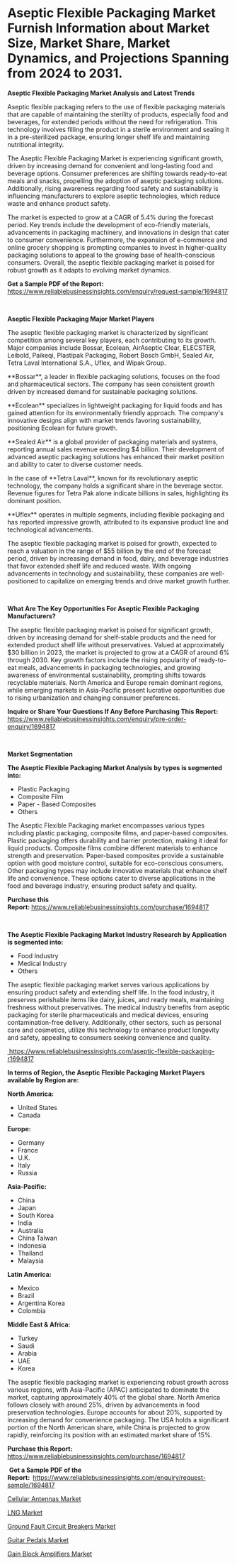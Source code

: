<p><h1>Aseptic Flexible Packaging Market Furnish Information about Market Size, Market Share, Market Dynamics, and Projections Spanning from 2024 to 2031.</h1></p><p><strong>Aseptic Flexible Packaging Market Analysis and Latest Trends</strong></p>
<p><p>Aseptic flexible packaging refers to the use of flexible packaging materials that are capable of maintaining the sterility of products, especially food and beverages, for extended periods without the need for refrigeration. This technology involves filling the product in a sterile environment and sealing it in a pre-sterilized package, ensuring longer shelf life and maintaining nutritional integrity.</p><p>The Aseptic Flexible Packaging Market is experiencing significant growth, driven by increasing demand for convenient and long-lasting food and beverage options. Consumer preferences are shifting towards ready-to-eat meals and snacks, propelling the adoption of aseptic packaging solutions. Additionally, rising awareness regarding food safety and sustainability is influencing manufacturers to explore aseptic technologies, which reduce waste and enhance product safety.</p><p>The market is expected to grow at a CAGR of 5.4% during the forecast period. Key trends include the development of eco-friendly materials, advancements in packaging machinery, and innovations in design that cater to consumer convenience. Furthermore, the expansion of e-commerce and online grocery shopping is prompting companies to invest in higher-quality packaging solutions to appeal to the growing base of health-conscious consumers. Overall, the aseptic flexible packaging market is poised for robust growth as it adapts to evolving market dynamics.</p></p>
<p><strong>Get a Sample PDF of the Report:&nbsp;</strong> <a href="https://www.reliablebusinessinsights.com/enquiry/request-sample/1694817?utm_campaign=84&utm_medium=2&utm_source=Github&utm_content=ia&utm_term=06102024&utm_id=aseptic-flexible-packaging">https://www.reliablebusinessinsights.com/enquiry/request-sample/1694817</a></p>
<p>&nbsp;</p>
<p><strong>Aseptic Flexible Packaging Major Market Players</strong></p>
<p><p>The aseptic flexible packaging market is characterized by significant competition among several key players, each contributing to its growth. Major companies include Bossar, Ecolean, AirAseptic Clear, ELECSTER, Leibold, Paikeqi, Plastipak Packaging, Robert Bosch GmbH, Sealed Air, Tetra Laval International S.A., Uflex, and Wipak Group.</p><p>**Bossar**, a leader in flexible packaging solutions, focuses on the food and pharmaceutical sectors. The company has seen consistent growth driven by increased demand for sustainable packaging solutions. </p><p>**Ecolean** specializes in lightweight packaging for liquid foods and has gained attention for its environmentally friendly approach. The company's innovative designs align with market trends favoring sustainability, positioning Ecolean for future growth.</p><p>**Sealed Air** is a global provider of packaging materials and systems, reporting annual sales revenue exceeding $4 billion. Their development of advanced aseptic packaging solutions has enhanced their market position and ability to cater to diverse customer needs.</p><p>In the case of **Tetra Laval**, known for its revolutionary aseptic technology, the company holds a significant share in the beverage sector. Revenue figures for Tetra Pak alone indicate billions in sales, highlighting its dominant position.</p><p>**Uflex** operates in multiple segments, including flexible packaging and has reported impressive growth, attributed to its expansive product line and technological advancements. </p><p>The aseptic flexible packaging market is poised for growth, expected to reach a valuation in the range of $55 billion by the end of the forecast period, driven by increasing demand in food, dairy, and beverage industries that favor extended shelf life and reduced waste. With ongoing advancements in technology and sustainability, these companies are well-positioned to capitalize on emerging trends and drive market growth further.</p></p>
<p>&nbsp;</p>
<p><strong>What Are The Key Opportunities For Aseptic Flexible Packaging Manufacturers?</strong></p>
<p><p>The aseptic flexible packaging market is poised for significant growth, driven by increasing demand for shelf-stable products and the need for extended product shelf life without preservatives. Valued at approximately $30 billion in 2023, the market is projected to grow at a CAGR of around 6% through 2030. Key growth factors include the rising popularity of ready-to-eat meals, advancements in packaging technologies, and growing awareness of environmental sustainability, prompting shifts towards recyclable materials. North America and Europe remain dominant regions, while emerging markets in Asia-Pacific present lucrative opportunities due to rising urbanization and changing consumer preferences.</p></p>
<p><strong>Inquire or Share Your Questions If Any Before Purchasing This Report:</strong> <a href="https://www.reliablebusinessinsights.com/enquiry/pre-order-enquiry/1694817?utm_campaign=84&utm_medium=2&utm_source=Github&utm_content=ia&utm_term=06102024&utm_id=aseptic-flexible-packaging">https://www.reliablebusinessinsights.com/enquiry/pre-order-enquiry/1694817</a></p>
<p>&nbsp;</p>
<p><strong>Market Segmentation</strong></p>
<p><strong>The Aseptic Flexible Packaging Market Analysis by types is segmented into:</strong></p>
<p><ul><li>Plastic Packaging</li><li>Composite Film</li><li>Paper - Based Composites</li><li>Others</li></ul></p>
<p><p>The Aseptic Flexible Packaging market encompasses various types including plastic packaging, composite films, and paper-based composites. Plastic packaging offers durability and barrier protection, making it ideal for liquid products. Composite films combine different materials to enhance strength and preservation. Paper-based composites provide a sustainable option with good moisture control, suitable for eco-conscious consumers. Other packaging types may include innovative materials that enhance shelf life and convenience. These options cater to diverse applications in the food and beverage industry, ensuring product safety and quality.</p></p>
<p><strong>Purchase this Report:&nbsp;</strong><a href="https://www.reliablebusinessinsights.com/purchase/1694817?utm_campaign=84&utm_medium=2&utm_source=Github&utm_content=ia&utm_term=06102024&utm_id=aseptic-flexible-packaging">https://www.reliablebusinessinsights.com/purchase/1694817</a></p>
<p>&nbsp;</p>
<p><strong>The Aseptic Flexible Packaging Market Industry Research by Application is segmented into:</strong></p>
<p><ul><li>Food Industry</li><li>Medical Industry</li><li>Others</li></ul></p>
<p><p>The aseptic flexible packaging market serves various applications by ensuring product safety and extending shelf life. In the food industry, it preserves perishable items like dairy, juices, and ready meals, maintaining freshness without preservatives. The medical industry benefits from aseptic packaging for sterile pharmaceuticals and medical devices, ensuring contamination-free delivery. Additionally, other sectors, such as personal care and cosmetics, utilize this technology to enhance product longevity and safety, appealing to consumers seeking convenience and quality.</p></p>
<p><a href="https://www.reliablebusinessinsights.com/aseptic-flexible-packaging-r1694817?utm_campaign=84&utm_medium=2&utm_source=Github&utm_content=ia&utm_term=06102024&utm_id=aseptic-flexible-packaging">&nbsp;https://www.reliablebusinessinsights.com/aseptic-flexible-packaging-r1694817</a></p>
<p><strong>In terms of Region, the Aseptic Flexible Packaging Market Players available by Region are:</strong></p>
<p>
    <p> <strong> North America: </strong>
        <ul>
            <li>United States</li>
            <li>Canada</li>
        </ul>
        </p> 
    <p> <strong> Europe: </strong>
        <ul>
            <li>Germany</li>
            <li>France</li>
            <li>U.K.</li>
            <li>Italy</li>
            <li>Russia</li>
        </ul>
        </p> 
    <p> <strong> Asia-Pacific: </strong>
        <ul>
            <li>China</li>
            <li>Japan</li>
            <li>South Korea</li>
            <li>India</li>
            <li>Australia</li>
            <li>China Taiwan</li>
            <li>Indonesia</li>
            <li>Thailand</li>
            <li>Malaysia</li>
        </ul>
        </p> 
    <p> <strong> Latin America: </strong>
        <ul>
            <li>Mexico</li>
            <li>Brazil</li>
            <li>Argentina Korea</li>
            <li>Colombia</li>
        </ul>
        </p> 
    <p> <strong> Middle East & Africa: </strong>
        <ul>
            <li>Turkey</li>
            <li>Saudi</li>
            <li>Arabia</li>
            <li>UAE</li>
            <li>Korea</li>
        </ul>
    </p>
    </p>
<p><p>The aseptic flexible packaging market is experiencing robust growth across various regions, with Asia-Pacific (APAC) anticipated to dominate the market, capturing approximately 40% of the global share. North America follows closely with around 25%, driven by advancements in food preservation technologies. Europe accounts for about 20%, supported by increasing demand for convenience packaging. The USA holds a significant portion of the North American share, while China is projected to grow rapidly, reinforcing its position with an estimated market share of 15%.</p></p>
<p><strong>Purchase this Report: </strong><a href="https://www.reliablebusinessinsights.com/purchase/1694817?utm_campaign=84&utm_medium=2&utm_source=Github&utm_content=ia&utm_term=06102024&utm_id=aseptic-flexible-packaging">https://www.reliablebusinessinsights.com/purchase/1694817</a></p>
<p>&nbsp;<strong>Get a Sample PDF of the Report:&nbsp;&nbsp;</strong><a href="https://www.reliablebusinessinsights.com/enquiry/request-sample/1694817?utm_campaign=84&utm_medium=2&utm_source=Github&utm_content=ia&utm_term=06102024&utm_id=aseptic-flexible-packaging">https://www.reliablebusinessinsights.com/enquiry/request-sample/1694817</a></p>
<p><strong></strong></p>
<p><p><a href="https://github.com/HaroldWalker405/Market-Research-Report-List-1/blob/main/cellular-antennas-market.md?utm_campaign=84&utm_medium=2&utm_source=Github&utm_content=ia&utm_term=06102024&utm_id=aseptic-flexible-packaging">Cellular Antennas Market</a></p><p><a href="https://issuu.com/reportprime-2/docs/lng-market-size-2030.pptx_d51dc6af06fefe?utm_campaign=84&utm_medium=2&utm_source=Github&utm_content=ia&utm_term=06102024&utm_id=aseptic-flexible-packaging">LNG Market</a></p><p><a href="https://www.linkedin.com/pulse/ground-fault-circuit-breakers-market-strategic-insights-wevpe?utm_campaign=84&utm_medium=2&utm_source=Github&utm_content=ia&utm_term=06102024&utm_id=aseptic-flexible-packaging">Ground Fault Circuit Breakers Market</a></p><p><a href="https://github.com/GRUBBSCHARLES/Market-Research-Report-List-1/blob/main/guitar-pedals-market.md?utm_campaign=84&utm_medium=2&utm_source=Github&utm_content=ia&utm_term=06102024&utm_id=aseptic-flexible-packaging">Guitar Pedals Market</a></p><p><a href="https://www.linkedin.com/pulse/sustainability-trends-gain-block-amplifiers-industry-hdyke?utm_campaign=84&utm_medium=2&utm_source=Github&utm_content=ia&utm_term=06102024&utm_id=aseptic-flexible-packaging">Gain Block Amplifiers Market</a></p></p>